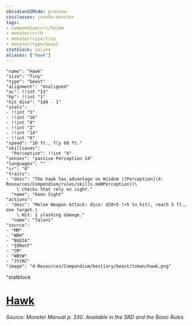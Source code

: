 ```yaml
---
obsidianUIMode: preview
cssclasses: json5e-monster
tags:
- compendium/src/5e/mm
- monster/cr/0
- monster/size/tiny
- monster/type/beast
statblock: inline
aliases: ["Hawk"]
---
```

```statblock
"name": "Hawk"
"size": "Tiny"
"type": "beast"
"alignment": "Unaligned"
"ac": !!int "13"
"hp": !!int "1"
"hit_dice": "1d4 - 1"
"stats":
- !!int "5"
- !!int "16"
- !!int "8"
- !!int "2"
- !!int "14"
- !!int "6"
"speed": "10 ft., fly 60 ft."
"skillsaves":
  "Perception": !!int "4"
"senses": "passive Perception 14"
"languages": ""
"cr": "0"
"traits":
- "desc": "The hawk has advantage on Wisdom ([Perception](4-Resources/Compendium/rules/skills.md#Perception))\
    \ checks that rely on sight."
  "name": "Keen Sight"
"actions":
- "desc": "Melee Weapon Attack: dice: d20+5 (+5 to hit), reach 5 ft., one target.\
    \ Hit: 1 slashing damage."
  "name": "Talons"
"source":
- "MM"
- "WDH"
- "BGDIA"
- "IDRotF"
- "CM"
- "WBtW"
- "JttRC"
"image": "4-Resources/Compendium/bestiary/beast/token/hawk.png"
```
^statblock
# [Hawk](4-Resources/Compendium/bestiary/beast/hawk.md)
*Source: Monster Manual p. 330. Available in the SRD and the Basic Rules.*
